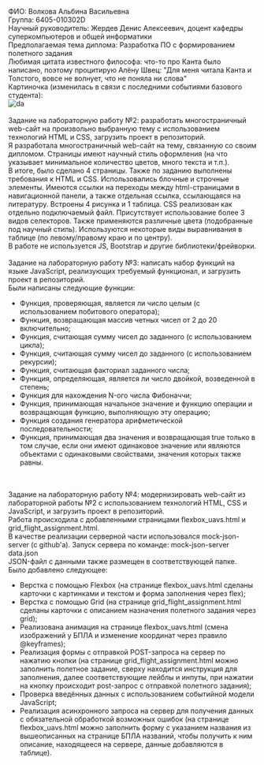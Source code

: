 ФИО: Волкова Альбина Васильевна <br />
Группа: 6405-010302D <br />
Научный руководитель: Жердев Денис Алексеевич,  доцент кафедры суперкомпьютеров и общей информатики <br />
Предполагаемая тема диплома: Разработка ПО с формированием полетного задания <br />
Любимая цитата известного философа: что-то про Канта было написано, поэтому процитирую Алёну Швец: "Для меня читала Канта и Толстого, вовсе не волнует, что не поняла ни слова" <br />
Картиночка (изменилась в связи с последними событиями базового студента): <br /> 
![da](https://github.com/user-attachments/assets/b3eda461-12e1-4db9-a310-f426870d8248)
<br /> <br />
Задание на лабораторную работу №2: разработать многостраничный web-сайт на произвольно выбранную тему с использованием технологий HTML и CSS, загрузить проект в репозиторий. <br />
Я разработала многостраничный web-сайт на тему, связанную со своим дипломом. Страницы имеют научный стиль оформления (на что указывает минимальное количество цветов, много текста и т.п.). <br />
В итоге, было сделано 4 страницы. Также по заданию выполнены требования к HTML и CSS. Использовались блочные и строчные элементы. Имеются ссылки на переходы между html-страницами в навигационной панели,
а также отдельная ссылка, ссылающаяся на литературу. Встроены 4 рисунка и 1 таблица. CSS реализован как отдельно подключаемый файл. Присутствует использование более 3 видов селекторов.
Также применяются различные цвета (подобранные под научный стиль). Используются некоторые виды выравнивания в таблице (по левому/правому краю и по центру). <br />
В работе не используется JS, Bootstrap и другие библиотеки/фрейворки.
<br /> <br />
Задание на лабораторную работу №3: написать набор функций на языке JavaScript, реализующих требуемый функционал, и загрузить проект в репозиторий. <br />
Были написаны следующие функции: <br />
- Функция, проверяющая, является ли число целым (с использованием побитового оператора); <br />
- Функция, возвращающая массив четных чисел от 2 до 20 включительно; <br />
- Функция, считающая сумму чисел до заданного (с использованием цикла); <br />
- Функция, считающая сумму чисел до заданного (с использованием рекурсии); <br />
- Функция, считающая факториал заданного числа; <br />
- Функция, определяющая, является ли число двойкой, возведенной в степень; <br />
- Функция для нахождения N-ого числа Фибоначчи; <br />
- Функция, принимающая начальное значение и функцию операции и возвращающая функцию, выполняющую эту операцию; <br />
- Функция создания генератора арифметической последовательности; <br />
- Функция, принимающая два значения и возвращающая true только в том случае, если они имеют одинаковое значение или являются объектами с одинаковыми свойствами, значения которых также равны. <br />

<!-- -->

<br /> <br />
Задание на лабораторную работу №4: модернизировать web-сайт из лабораторной работы №2 с использованием технологий HTML, CSS и JavaScript, и загрузить проект в репозиторий. <br />
Работа происходила с добавленными страницами flexbox_uavs.html и grid_flight_assignment.html. <br />
В качестве реализации серверной части использовался mock-json-server (с github'а). Запуск сервера по команде: mock-json-server data.json <br />
JSON-файл с данными также размещен в соответствующей папке. <br />
Было добавлено следующее:
- Верстка с помощью Flexbox (на странице flexbox_uavs.html сделаны карточки с картинками и текстом и форма заполнения через flex); <br />
- Верстка с помощью Grid (на странице grid_flight_assignment.html сделаны карточки с описанием назначения полетного задания через grid); <br />
- Реализована анимация на странице flexbox_uavs.html (смена изображений у БПЛА и изменение координат через правило @keyframes); <br />
- Реализация формы с отправкой POST-запроса на сервер по нажатию кнопки (на странице grid_flight_assignment.html можно заполнить полетное задание, сверху находится инструкция для заполнения, далее соответствующие лейблы и инпуты, при нажатии на кнопку происходит post-запрос с отправкой полетного задания); <br />
- Проверка введённых данных с использованием событийной модели JavaScript; <br />
- Реализация асинхронного запроса на сервер для получения данных с обязательной обработкой возможных ошибок (на странице flexbox_uavs.html можно заполнить форму с указанием названия из вышеописанных на странице БПЛА названий, чтобы получить к ним описание, находящееся на сервере, данные добавляются в таблице). <br />
